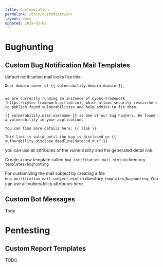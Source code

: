 ```yaml
---
title: Customization
permalink: /docs/customization/
layout: docs
updated: 2019-03-02
---
```



# Bughunting


## Custom Bug Notification Mail Templates
default notification mail looks like this:

```
Dear domain owner of {{ vulnerability.domain.domain }},


we are currently running an instance of CySec-Framework (https://cysec-framework.gitlab.io), which allows security researchers
to publish found vulnerabilities and help admins to fix them.

{{ vulnerability.user.username }} is one of our bug hunters. He found a vulnerability in your application.

You can find more details here: {{ link }}

This link is valid until the bug is disclosed on {{ vulnerability.disclose_deadline|date:"d.m.Y" }}

```

you can use all attributes of the vulnerability and the generated detail link.

Create a new template called `bug_notification_mail.html` in directory `templates/bughunting`

For customizing the mail subject by creating a file `bug_notification_mail_subject.html` in directory `templates/bughunting`. You can use  all vulnerability attributes here.


## Custom Bot Messages
Todo

# Pentesting
## Custom Report Templates
TODO
